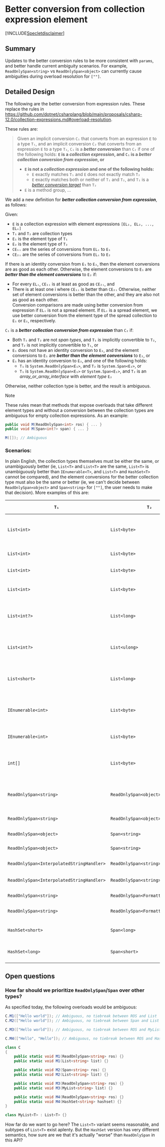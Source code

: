 # Better conversion from collection expression element

[!INCLUDE[Specletdisclaimer](../speclet-disclaimer.md)]

## Summary

Updates to the better conversion rules to be more consistent with `params`, and better handle current ambiguity scenarios. For example, `ReadOnlySpan<string>` vs `ReadOnlySpan<object>` can currently
cause ambiguities during overload resolution for `[""]`.

## Detailed Design

The following are the better conversion from expression rules. These replace the rules in https://github.com/dotnet/csharplang/blob/main/proposals/csharp-12.0/collection-expressions.md#overload-resolution.

These rules are:

> Given an implicit conversion `C₁` that converts from an expression `E` to a type `T₁`, and an implicit conversion `C₂` that converts from an expression `E` to a type `T₂`, `C₁` is a ***better conversion*** than `C₂` if one of the following holds:
> **`E` is a *collection expression*, and `C₁` is a ***better collection conversion from expression***, or**
> * **`E` is not a *collection expression* and one of the following holds:**
>   * `E` exactly matches `T₁` and `E` does not exactly match `T₂`
>   * `E` exactly matches both or neither of `T₁` and `T₂`, and `T₁` is a [*better conversion target*](https://github.com/dotnet/csharpstandard/blob/standard-v6/standard/expressions.md#11646-better-conversion-target) than `T₂`
> * `E` is a method group, ...

We add a new definition for ***better collection conversion from expression***, as follows:

Given:
- `E` is a collection expression with element expressions `[EL₁, EL₂, ..., ELₙ]`
- `T₁` and `T₂` are collection types
- `E₁` is the element type of `T₁`
- `E₂` is the element type of `T₂`
- `CE₁ᵢ` are the series of conversions from `ELᵢ` to `E₁`
- `CE₂ᵢ` are the series of conversions from `ELᵢ` to `E₂`

If there is an identity conversion from `E₁` to `E₂`, then the element conversions are as good as each other. Otherwise, the element conversions to `E₁` are ***better than the element conversions*** to `E₂` if:
- For every `ELᵢ`, `CE₁ᵢ` is at least as good as `CE₂ᵢ`, and
- There is at least one i where `CE₁ᵢ` is better than `CE₂ᵢ`
Otherwise, neither set of element conversions is better than the other, and they are also not as good as each other.  
Conversion comparisons are made using better conversion from expression if `ELᵢ` is not a spread element. If `ELᵢ` is a spread element, we use better conversion from the element type of the spread collection to `E₁` or `E₂`, respectively.

`C₁` is a ***better collection conversion from expression*** than `C₂` if:
- Both `T₁` and `T₂` are not *span types*, and `T₁` is implicitly convertible to `T₂`, and `T₂` is not implicitly convertible to `T₁`, or
- `E₁` does not have an identity conversion to `E₂`, and the element conversions to `E₁` are ***better than the element conversions*** to `E₂`, or
- `E₁` has an identity conversion to `E₂`, and one of the following holds:
   - `T₁` is `System.ReadOnlySpan<E₁>`, and `T₂` is `System.Span<E₂>`, or
   - `T₁` is `System.ReadOnlySpan<E₁>` or `System.Span<E₁>`, and `T₂` is an *array_or_array_interface* with *element type* `E₂`

Otherwise, neither collection type is better, and the result is ambiguous.

> [!NOTE]
> These rules mean that methods that expose overloads that take different element types and without a conversion between the collection types are ambiguous for empty collection expressions. As an example:
> ```cs
> public void M(ReadOnlySpan<int> ros) { ... }
> public void M(Span<int?> span) { ... }
>
> M([]); // Ambiguous
> ```

### Scenarios:

In plain English, the collection types themselves must be either the same, or unambiguously better (ie, `List<T>` and `List<T>` are the same, `List<T>` is unambiguously better than `IEnumerable<T>`, and `List<T>` and `HashSet<T>` cannot be compared), and
the element conversions for the better collection type must also be the same or better (ie, we can't decide between `ReadOnlySpan<object>` and `Span<string>` for `[""]`, the user needs to make that decision). More examples of this are:

| `T₁` | `T₂` | `E` | `C₁` Conversions | `C₂` Conversions | `CE₁ᵢ` vs `CE₂ᵢ` | Outcome |
|--------|--------|------------|----------------|----------------|---------------------|---------|
| `List<int>` | `List<byte>` | `[1, 2, 3]` | `[Identity, Identity, Identity]` | `[Implicit Constant, Implicit Constant, Implicit Constant]` | `CE₁ᵢ` is better | `List<int>` is picked |
| `List<int>` | `List<byte>` | `[(int)1, (byte)2]` | `[Identity, Implicit Numeric]` | Not applicable | `T₂` is not applicable | `List<int>` is picked |
| `List<int>` | `List<byte>` | `[1, (byte)2]` | `[Identity, Implicit Numeric]` | `[Implicit Constant, Identity]` | Neither is better | Ambiguous |
| `List<int>` | `List<byte>` | `[(byte)1, (byte)2]` | `[Implicit Numeric, Implicit Numeric]` | `[Identity, Identity]` | `CE₂ᵢ` is better | `List<byte>` is picked |
| `List<int?>` | `List<long>` | `[1, 2, 3]` | `[Implicit Nullable, Implicit Nullable, Implicit Nullable]` | `[Implicit Numeric, Implicit Numeric, Implicit Numeric]` | Neither is better | Ambiguous |
| `List<int?>` | `List<ulong>` | `[1, 2, 3]` | `[Implicit Nullable, Implicit Nullable, Implicit Nullable]` | `[Implicit Numeric, Implicit Numeric, Implicit Numeric]` | `CE₁ᵢ` is better | `List<int?>` is picked |
| `List<short>` | `List<long>` | `[1, 2, 3]` | `[Implicit Numeric, Implicit Numeric, Implicit Numeric]` | `[Implicit Numeric, Implicit Numeric, Implicit Numeric]` | `CE₁ᵢ` is better | `List<short>` is picked |
| `IEnumerable<int>` | `List<byte>` | `[1, 2, 3]` | `[Identity, Identity, Identity]` | `[Implicit Constant, Implicit Constant, Implicit Constant]` | `CE₁ᵢ` is better | `IEnumerable<int>` is picked |
| `IEnumerable<int>` | `List<byte>` | `[(byte)1, (byte)2]` | `[Implicit Numeric, Implicit Numeric]` | `[Identity, Identity]` | `CE₂ᵢ` is better | `List<byte>` is picked |
| `int[]` | `List<byte>` | `[1, 2, 3]` | `[Identity, Identity, Identity]` | `[Implicit Constant, Implicit Constant, Implicit Constant]` | `CE₁ᵢ` is better | `int[]` is picked |
| `ReadOnlySpan<string>` | `ReadOnlySpan<object>` | `["", "", ""]` | `[Identity, Identity, Identity]` | `[Implicit Reference, Implicit Reference, Implicit Reference]` | `CE₁ᵢ` is better | `ReadOnlySpan<string>` is picked |
| `ReadOnlySpan<string>` | `ReadOnlySpan<object>` | `["", new object()]` | Not applicable | `[Implicit Reference, Identity]` | `T₁` is not applicable | `ReadOnlySpan<object>` is picked |
| `ReadOnlySpan<object>` | `Span<string>` | `["", ""]` | `[Implicit Reference]` | `[Identity]` | `CE₂ᵢ` is better | `Span<string>` is picked |
| `ReadOnlySpan<object>` | `Span<string>` | `[new object()]` | `[Identity]` | Not applicable | `T₁` is not applicable | `ReadOnlySpan<object>` is picked |
| `ReadOnlySpan<InterpolatedStringHandler>` | `ReadOnlySpan<string>` | `[$"{1}"]` | `[Interpolated String Handler]` | `[Identity]` | `CE₁ᵢ` is better | `ReadOnlySpan<InterpolatedStringHandler>` is picked |
| `ReadOnlySpan<InterpolatedStringHandler>` | `ReadOnlySpan<string>` | `[$"{"blah"}"]` | `[Interpolated String Handler]` | `[Identity]` - But constant | `CE₂ᵢ` is better | `ReadOnlySpan<string>` is picked |
| `ReadOnlySpan<string>` | `ReadOnlySpan<FormattableString>` | `[$"{1}"]` | `[Identity]` | `[Interpolated String]` | `CE₂ᵢ` is better | `ReadOnlySpan<string>` is picked |
| `ReadOnlySpan<string>` | `ReadOnlySpan<FormattableString>` | `[$"{1}", (FormattableString)null]` | Not applicable | `[Interpolated String, Identity]` | `T₁` isn't applicable | `ReadOnlySpan<FormattableString>` is picked |
| `HashSet<short>` | `Span<long>` | `[1, 2]` | `[Implicit Constant, Implicit Constant]` | `[Implicit Numeric, Implicit Numeric]` | `CE₁ᵢ` is better | `HashSet<short>` is picked |
| `HashSet<long>` | `Span<short>` | `[1, 2]` | `[Implicit Numeric, Implicit Numeric]` | `[Implicit Constant, Implicit Constant]` | `CE₂ᵢ` is better | `Span<short>` is picked |

## Open questions

### How far should we prioritize `ReadOnlySpan`/`Span` over other types?

As specified today, the following overloads would be ambiguous:

```cs
C.M1(["Hello world"]); // Ambiguous, no tiebreak between ROS and List
C.M2(["Hello world"]); // Ambiguous, no tiebreak between Span and List

C.M3(["Hello world"]); // Ambiguous, no tiebreak between ROS and MyList.

C.M4(["Hello", "Hello"]); // Ambiguous, no tiebreak between ROS and HashSet. Created collections have different contents

class C
{
    public static void M1(ReadOnlySpan<string> ros) {}
    public static void M1(List<string> list) {}

    public static void M2(Span<string> ros) {}
    public static void M2(List<string> list) {}

    public static void M3(ReadOnlySpan<string> ros) {}
    public static void M3(MyList<string> list) {}

    public static void M4(ReadOnlySpan<string> ros) {}
    public static void M4(HashSet<string> hashset) {}
}

class MyList<T> : List<T> {}
```

How far do we want to go here? The `List<T>` variant seems reasonable, and subtypes of `List<T>` exist aplenty. But the `HashSet` version has very different semantics, how sure are we that it's actually "worse"
than `ReadOnlySpan` in this API?
